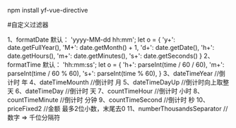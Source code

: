 npm install yf-vue-directive

#自定义过滤器

1、formatDate
默认： 'yyyy-MM-dd hh:mm';
let o = {
  'y+': date.getFullYear(),
  'M+': date.getMonth() + 1,
  'd+': date.getDate(),
  'h+': date.getHours(),
  'm+': date.getMinutes(),
  's+': date.getSeconds()
}
2、formatTime
默认： 'hh:mm:ss';
  let o = {
    'h+': parseInt(time / 60 / 60),
    'm+': parseInt(time / 60 % 60),
    's+': parseInt(time % 60),
  }
3、dateTimeYear //倒计时 年
4、dateTimeMounth //倒计时 月
5、dateTimeDayUp //倒计时向上取整 天
6、dateTimeDay //倒计时 天
7、countTimeHour //倒计时 小时
8、countTimeMinute //倒计时 分钟
9、countTimeSecond //倒计时 秒
10、priceFixed2  //金额 最多2位小数，末尾去0
11、numberThousandsSeparator  //数字 => 千位分隔符



